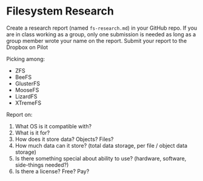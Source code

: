 # Filesystem Research

Create a research report (named `fs-research.md`) in your GitHub repo.  If you are in class working as a group, only one submission is needed as long as a group member wrote your name on the report.  Submit your report to the Dropbox on Pilot

Picking among:
- ZFS
- BeeFS
- GlusterFS
- MooseFS
- LizardFS
- XTremeFS

Report on:
1. What OS is it compatible with?
2. What is it for?
3. How does it store data? Objects?  Files?
4. How much data can it store? (total data storage, per file / object data storage)
5. Is there something special about ability to use? (hardware, software, side-things needed?)
6. Is there a license?  Free?  Pay?
